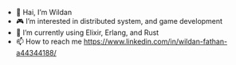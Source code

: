 - 👋 Hai, I’m Wildan
- 🎮 I’m interested in distributed system, and game development
- 🚀 I’m currently using Elixir, Erlang, and Rust
- 📫 How to reach me https://www.linkedin.com/in/wildan-fathan-a44344188/
